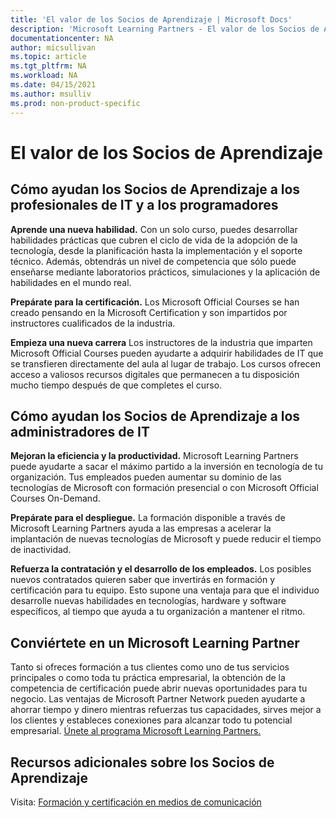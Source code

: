 ```yaml
---
title: 'El valor de los Socios de Aprendizaje | Microsoft Docs'
description: 'Microsoft Learning Partners - El valor de los Socios de Aprendizaje'
documentationcenter: NA
author: micsullivan
ms.topic: article
ms.tgt_pltfrm: NA
ms.workload: NA
ms.date: 04/15/2021
ms.author: msulliv
ms.prod: non-product-specific
---
```

# El valor de los Socios de Aprendizaje

## Cómo ayudan los Socios de Aprendizaje a los profesionales de IT y a los programadores

**Aprende una nueva habilidad.** Con un solo curso, puedes desarrollar habilidades prácticas que cubren el ciclo de vida de la adopción de la tecnología, desde la planificación hasta la implementación y el soporte técnico. Además, obtendrás un nivel de competencia que sólo puede enseñarse mediante laboratorios prácticos, simulaciones y la aplicación de habilidades en el mundo real.

**Prepárate para la certificación.** Los Microsoft Official Courses se han creado pensando en la Microsoft Certification y son impartidos por instructores cualificados de la industria.

**Empieza una nueva carrera** Los instructores de la industria que imparten Microsoft Official Courses pueden ayudarte a adquirir habilidades de IT que se transfieren directamente del aula al lugar de trabajo. Los cursos ofrecen acceso a valiosos recursos digitales que permanecen a tu disposición mucho tiempo después de que completes el curso.

## Cómo ayudan los Socios de Aprendizaje a los administradores de IT

**Mejoran la eficiencia y la productividad.** Microsoft Learning Partners puede ayudarte a sacar el máximo partido a la inversión en tecnología de tu organización. Tus empleados pueden aumentar su dominio de las tecnologías de Microsoft con formación presencial o con Microsoft Official Courses On-Demand.

**Prepárate para el despliegue.** La formación disponible a través de Microsoft Learning Partners ayuda a las empresas a acelerar la implantación de nuevas tecnologías de Microsoft y puede reducir el tiempo de inactividad. 

**Refuerza la contratación y el desarrollo de los empleados.** Los posibles nuevos contratados quieren saber que invertirás en formación y certificación para tu equipo. Esto supone una ventaja para que el individuo desarrolle nuevas habilidades en tecnologías, hardware y software específicos, al tiempo que ayuda a tu organización a mantener el ritmo.

## Conviértete en un Microsoft Learning Partner

Tanto si ofreces formación a tus clientes como uno de tus servicios principales o como toda tu práctica empresarial, la obtención de la competencia de certificación puede abrir nuevas oportunidades para tu negocio. Las ventajas de Microsoft Partner Network pueden ayudarte a ahorrar tiempo y dinero mientras refuerzas tus capacidades, sirves mejor a los clientes y estableces conexiones para alcanzar todo tu potencial empresarial. [Únete al programa Microsoft Learning Partners.](https://partner.microsoft.com/membership/learning-partners)

## Recursos adicionales sobre los Socios de Aprendizaje

Visita: [Formación y certificación en medios de comunicación](/learn/certifications/media)
